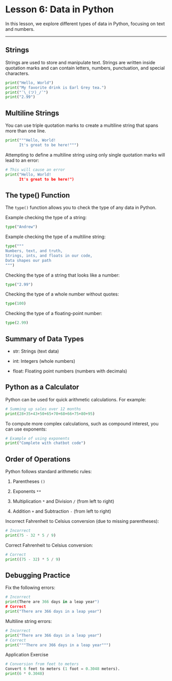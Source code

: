 # Lesson 6: Data in Python

In this lesson, we explore different types of data in Python, focusing on text and numbers.

---

## Strings

Strings are used to store and manipulate text. Strings are written inside quotation marks and can contain letters, numbers, punctuation, and special characters.

```python
print("Hello, World")
print("My favorite drink is Earl Grey tea.")
print("¯\_(ツ)_/¯")
print("2.99")
```
## Multiline Strings

You can use triple quotation marks to create a multiline string that spans more than one line.

```python
print("""Hello, World!
      It's great to be here!""")
```
Attempting to define a multiline string using only single quotation marks will lead to an error:

```python
# This will cause an error
print("Hello, World!
      It's great to be here!")
```
## The **type()** Function
The `type()` function allows you to check the type of any data in Python.

Example checking the type of a string:

```python
type("Andrew")
```
Example checking the type of a multiline string:

```python
type("""
Numbers, text, and truth,
Strings, ints, and floats in our code,
Data shapes our path
""")
```
Checking the type of a string that looks like a number:

```python
type("2.99")
```
Checking the type of a whole number without quotes:

```python
type(100)
```
Checking the type of a floating-point number:

```python
type(2.99)
```
## Summary of Data Types
- str: Strings (text data)

- int: Integers (whole numbers)

- float: Floating point numbers (numbers with decimals)

## Python as a Calculator
Python can be used for quick arithmetic calculations. For example:

```python
# Summing up sales over 12 months
print(28+35+43+50+65+70+68+66+75+80+95)
```
To compute more complex calculations, such as compound interest, you can use exponents:

```python
# Example of using exponents
print("Complete with chatbot code")
```
## Order of Operations
Python follows standard arithmetic rules:

1. Parentheses `()`

2. Exponents `**`

3. Multiplication `*` and Division `/` (from left to right)

4. Addition `+` and Subtraction `-` (from left to right)

Incorrect Fahrenheit to Celsius conversion (due to missing parentheses):

```python
# Incorrect
print(75 - 32 * 5 / 9)
```
Correct Fahrenheit to Celsius conversion:

```python
# Correct
print((75 - 32) * 5 / 9)
```
## Debugging Practice
Fix the following errors:

```python
# Incorrect
print(There are 366 days in a leap year")
# Correct
print("There are 366 days in a leap year")
```
Multiline string errors:

```python
# Incorrect
print("There are 366 days in a leap year")
# Correct
print("""There are 366 days in a leap year""")
```
Application Exercise
```python
# Conversion from feet to meters
Convert 6 feet to meters (1 foot = 0.3048 meters).
print(6 * 0.3048)
```
